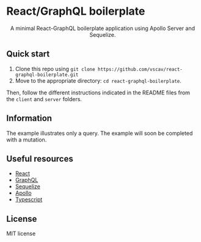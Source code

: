 # React/GraphQL boilerplate

<div align="center">A minimal React-GraphQL boilerplate application using Apollo Server and Sequelize.</div>

## Quick start

1. Clone this repo using `git clone https://github.com/vscav/react-graphql-boilerplate.git`
2. Move to the appropriate directory: `cd react-graphql-boilerplate`.<br />

Then, follow the different instructions indicated in the README files from the `client` and `server` folders.

## Information

The example illustrates only a query. The example will soon be completed with a mutation.

## Useful resources

- [React](https://reactjs.org/docs/getting-started.html)
- [GraphQL](https://graphql.org/learn/)
- [Sequelize](https://sequelize.org/master/)
- [Apollo](https://www.apollographql.com/docs/)
- [Typescript](https://www.typescriptlang.org/docs/)

## License

MIT license
